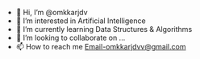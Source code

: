 - 👋 Hi, I’m @omkkarjdv
- 👀 I’m interested in Artificial Intelligence
- 🌱 I’m currently learning Data Structures & Algorithms
- 💞️ I’m looking to collaborate on ...
- 📫 How to reach me Email-omkkarjdvv@gmail.com

<!---
omkkarjdv/omkkarjdv is a ✨ special ✨ repository because its `README.md` (this file) appears on your GitHub profile.
You can click the Preview link to take a look at your changes.
--->
